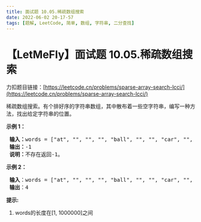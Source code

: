 ```yaml
---
title: 面试题 10.05.稀疏数组搜索
date: 2022-06-02 20-17-57
tags: [题解, LeetCode, 简单, 数组, 字符串, 二分查找]
---
```


# 【LetMeFly】面试题 10.05.稀疏数组搜索

力扣题目链接：[https://leetcode.cn/problems/sparse-array-search-lcci/](https://leetcode.cn/problems/sparse-array-search-lcci/)

<p>稀疏数组搜索。有个排好序的字符串数组，其中散布着一些空字符串，编写一种方法，找出给定字符串的位置。</p>

<p><strong>示例 1：</strong></p>

<pre>
<strong> 输入：</strong>words = ["at", "", "", "", "ball", "", "", "car", "", "","dad", "", ""], s = "ta"
<strong> 输出：</strong>-1
<strong> 说明：</strong>不存在返回-1。
</pre>

<p><strong>示例 2：</strong></p>

<pre>
<strong> 输入</strong>：words = ["at", "", "", "", "ball", "", "", "car", "", "","dad", "", ""], s = "ball"
<strong> 输出</strong>：4
</pre>

<p><strong>提示:</strong></p>

<ol>
	<li>words的长度在[1, 1000000]之间</li>
</ol>


    